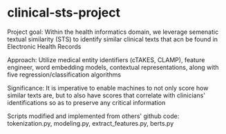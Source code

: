 # clinical-sts-project

Project goal: Within the health informatics domain, we leverage semenatic textual similarity (STS) to identify similar clinical texts that acn be found in Electronic Health Records

Approach: Utilize medical entity identifiers (cTAKES, CLAMP), feature engineer, word embedding models, contextual representations, along with five regression/classification algorithms

Significance: It is imperative to enable machines to not only score how similar texts are, but to also have scores that correlate with clinicians' identifications so as to preserve any critical information

Scripts modified and implemented from others' github code: 
tokenization.py, modeling.py, extract_features.py, berts.py  
